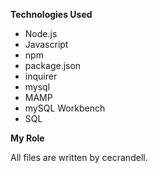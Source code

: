 **Technologies Used** 

* Node.js
* Javascript
* npm
* package.json
* inquirer
* mysql
* MAMP
* mySQL Workbench
* SQL

**My Role**

All files are written by cecrandell.